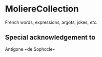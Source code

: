 # MoliereCollection

French words, expressions, argots, jokes, _etc._


__Special acknowledgement to__
-------------------------------
Antigone ~de Sophocle~

